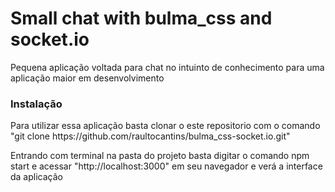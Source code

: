
<h1>Small chat with bulma_css and socket.io</h1>
<p>Pequena aplicação voltada para chat no intuinto de conhecimento para uma aplicação maior em desenvolvimento</p>
<h3>Instalação</h3>
<p>Para utilizar essa aplicação basta clonar o este repositorio com o comando "git clone https://github.com/raultocantins/bulma_css-socket.io.git" </p>
<p>Entrando com terminal na pasta do projeto basta digitar o comando npm start e acessar "http://localhost:3000" em seu navegador e verá a interface da aplicação</p>

